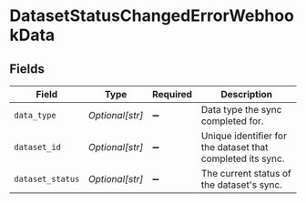 # DatasetStatusChangedErrorWebhookData


## Fields

| Field                                                      | Type                                                       | Required                                                   | Description                                                |
| ---------------------------------------------------------- | ---------------------------------------------------------- | ---------------------------------------------------------- | ---------------------------------------------------------- |
| `data_type`                                                | *Optional[str]*                                            | :heavy_minus_sign:                                         | Data type the sync completed for.                          |
| `dataset_id`                                               | *Optional[str]*                                            | :heavy_minus_sign:                                         | Unique identifier for the dataset that completed its sync. |
| `dataset_status`                                           | *Optional[str]*                                            | :heavy_minus_sign:                                         | The current status of the dataset's sync.                  |